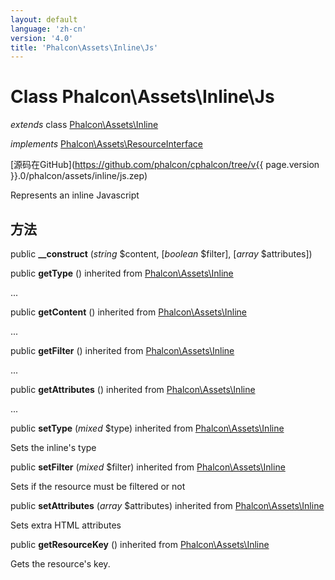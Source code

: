 ```yaml
---
layout: default
language: 'zh-cn'
version: '4.0'
title: 'Phalcon\Assets\Inline\Js'
---
```


# Class **Phalcon\Assets\Inline\Js**

*extends* class [Phalcon\Assets\Inline](Phalcon_Assets_Inline)

*implements* [Phalcon\Assets\ResourceInterface](Phalcon_Assets_ResourceInterface)

[源码在GitHub](https://github.com/phalcon/cphalcon/tree/v{{ page.version }}.0/phalcon/assets/inline/js.zep)

Represents an inline Javascript

## 方法

public **__construct** (*string* $content, [*boolean* $filter], [*array* $attributes])

public **getType** () inherited from [Phalcon\Assets\Inline](Phalcon_Assets_Inline)

...

public **getContent** () inherited from [Phalcon\Assets\Inline](Phalcon_Assets_Inline)

...

public **getFilter** () inherited from [Phalcon\Assets\Inline](Phalcon_Assets_Inline)

...

public **getAttributes** () inherited from [Phalcon\Assets\Inline](Phalcon_Assets_Inline)

...

public **setType** (*mixed* $type) inherited from [Phalcon\Assets\Inline](Phalcon_Assets_Inline)

Sets the inline's type

public **setFilter** (*mixed* $filter) inherited from [Phalcon\Assets\Inline](Phalcon_Assets_Inline)

Sets if the resource must be filtered or not

public **setAttributes** (*array* $attributes) inherited from [Phalcon\Assets\Inline](Phalcon_Assets_Inline)

Sets extra HTML attributes

public **getResourceKey** () inherited from [Phalcon\Assets\Inline](Phalcon_Assets_Inline)

Gets the resource's key.